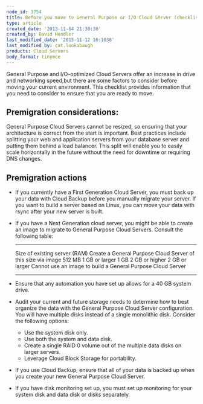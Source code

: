 ```yaml
---
node_id: 3754
title: Before you move to General Purpose or I/O Cloud Server (checklist)
type: article
created_date: '2013-11-04 21:30:30'
created_by: David Hendler
last_modified_date: '2015-11-12 16:1038'
last_modified_by: cat.lookabaugh
products: Cloud Servers
body_format: tinymce
---
```


General Purpose and I/O-optimized Cloud Servers offer an increase in
drive and networking speed,but there are some factors to consider before
moving your current environment. This checklist provides information
that you need to consider to ensure that you are ready to move.

Premigration considerations:
----------------------------

General Purpose Cloud Servers cannot be resized, so ensuring that your
architecture is correct from the start is important. Best practices
include splitting your web and application servers from your database
server and putting them behind a load balancer. This split will enable
you to easily scale horizontally in the future without the need for
downtime or requiring DNS changes.

 

Premigration actions
--------------------

-   If you currently have a First Generation Cloud Server, you must back
    up your data with Cloud Backup before you manually migrate your
    server. If you want to build a server based on Linux, you can move
    your data with rsync after your new server is built.
-   If you have a Next Generation cloud server, you might be able to
    create an image to migrate to General Purpose Cloud Servers. Consult
    the following table:
      ------------------------------- --------------------------------------------------------------
      Size of existing server (RAM)   Create a General Purpose Cloud Server of this size via image
      512 MB                          1 GB or larger
      1 GB                            2 GB or higher
      2 GB or larger                  Cannot use an image to build a General Purpose Cloud Server
      ------------------------------- --------------------------------------------------------------

 

-   Ensure that any automation you have set up allows for a 40 GB system
    drive.
-   Audit your current and future storage needs to determine how to best
    organize the data with the General Purpose Cloud Server
    configuration. You will have multiple disks instead of a single
    monolithic disk. Consider the following options:
    -   Use the system disk only.
    -   Use both the system and data disk.
    -   Create a single RAID 0 volume out of the multiple data disks on
        larger servers.
    -   Leverage Cloud Block Storage for portability.
-   If you use Cloud Backup, ensure that all of your data is backed up
    when you create your new General Purpose Cloud Server.
-   If you have disk monitoring set up, you must set up monitoring for
    your system disk and data disk or disks separately.


